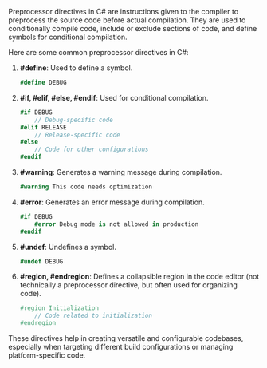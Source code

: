 Preprocessor directives in C# are instructions given to the compiler to preprocess the source code before actual compilation. They are used to conditionally compile code, include or exclude sections of code, and define symbols for conditional compilation.

Here are some common preprocessor directives in C#:

1. **#define**: Used to define a symbol.
   ```csharp
   #define DEBUG
   ```

2. **#if, #elif, #else, #endif**: Used for conditional compilation.
   ```csharp
   #if DEBUG
       // Debug-specific code
   #elif RELEASE
       // Release-specific code
   #else
       // Code for other configurations
   #endif
   ```

3. **#warning**: Generates a warning message during compilation.
   ```csharp
   #warning This code needs optimization
   ```

4. **#error**: Generates an error message during compilation.
   ```csharp
   #if DEBUG
       #error Debug mode is not allowed in production
   #endif
   ```

5. **#undef**: Undefines a symbol.
   ```csharp
   #undef DEBUG
   ```

6. **#region, #endregion**: Defines a collapsible region in the code editor (not technically a preprocessor directive, but often used for organizing code).
   ```csharp
   #region Initialization
       // Code related to initialization
   #endregion
   ```

These directives help in creating versatile and configurable codebases, especially when targeting different build configurations or managing platform-specific code.
